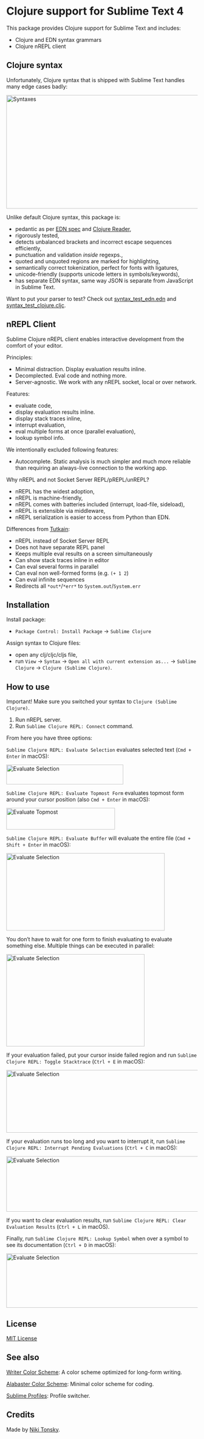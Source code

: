 # Clojure support for Sublime Text 4

This package provides Clojure support for Sublime Text and includes:

- Clojure and EDN syntax grammars
- Clojure nREPL client

## Clojure syntax

Unfortunately, Clojure syntax that is shipped with Sublime Text handles many edge cases badly:

<img src="https://raw.github.com/tonsky/sublime-clojure/master/screenshots/syntaxes.png" width="806" height="299" alt="Syntaxes">

Unlike default Clojure syntax, this package is:

- pedantic as per [EDN spec](https://github.com/edn-format/edn) and [Clojure Reader](https://clojure.org/reference/reader),
- rigorously tested,
- detects unbalanced brackets and incorrect escape sequences efficiently,
- punctuation and validation _inside_ regexps.,
- quoted and unquoted regions are marked for highlighting,
- semantically correct tokenization, perfect for fonts with ligatures,
- unicode-friendly (supports unicode letters in symbols/keywords),
- has separate EDN syntax, same way JSON is separate from JavaScript in Sublime Text.

Want to put your parser to test? Check out [syntax_test_edn.edn](./test_syntax/edn.edn) and [syntax_test_clojure.cljc](./test_syntax/clojure.cljc).

## nREPL Client

Sublime Clojure nREPL client enables interactive development from the comfort of your editor.

Principles:

- Minimal distraction. Display evaluation results inline.
- Decomplected. Eval code and nothing more.
- Server-agnostic. We work with any nREPL socket, local or over network.

Features:

- evaluate code,
- display evaluation results inline.
- display stack traces inline,
- interrupt evaluation,
- eval multiple forms at once (parallel evaluation),
- lookup symbol info.

We intentionally excluded following features:

- Autocomplete. Static analysis is much simpler and much more reliable than requiring an always-live connection to the working app.

Why nREPL and not Socket Server REPL/pREPL/unREPL?

- nREPL has the widest adoption,
- nREPL is machine-friendly,
- nREPL comes with batteries included (interrupt, load-file, sideload),
- nREPL is extensible via middleware,
- nREPL serialization is easier to access from Python than EDN.

Differences from [Tutkain](https://tutkain.flowthing.me/):

- nREPL instead of Socket Server REPL
- Does not have separate REPL panel
- Keeps multiple eval results on a screen simultaneously
- Can show stack traces inline in editor
- Can eval several forms in parallel
- Can eval non well-formed forms (e.g. `(+ 1 2`)
- Can eval infinite sequences
- Redirects all `*out*`/`*err*` to `System.out`/`System.err`

## Installation

Install package:

- `Package Control: Install Package` → `Sublime Clojure`

Assign syntax to Clojure files:

- open any clj/cljc/cljs file,
- run `View` → `Syntax` → `Open all with current extension as...` → `Sublime Clojure` → `Clojure (Sublime Clojure)`.

## How to use

Important! Make sure you switched your syntax to `Clojure (Sublime Clojure)`.

1. Run nREPL server.
2. Run `Sublime Clojure REPL: Connect` command.

From here you have three options:

`Sublime Clojure REPL: Evaluate Selection` evaluates selected text (`Cmd + Enter` in macOS):

<img src="https://raw.github.com/tonsky/sublime-clojure/master/screenshots/eval_selection.png" width="308" height="52" alt="Evaluate Selection">

`Sublime Clojure REPL: Evaluate Topmost Form` evaluates topmost form around your cursor position (also `Cmd + Enter` in macOS):

<img src="https://raw.github.com/tonsky/sublime-clojure/master/screenshots/eval_topmost.png" width="286" height="57" alt="Evaluate Topmost">

`Sublime Clojure REPL: Evaluate Buffer` will evaluate the entire file (`Cmd + Shift + Enter` in macOS):

<img src="https://raw.github.com/tonsky/sublime-clojure/master/screenshots/eval_buffer.png" width="417" height="204" alt="Evaluate Selection">

You don’t have to wait for one form to finish evaluating to evaluate something else. Multiple things can be executed in parallel:

<img src="https://raw.github.com/tonsky/sublime-clojure/master/screenshots/eval_parallel.png" width="364" height="243" alt="Evaluate Selection">

If your evaluation failed, put your cursor inside failed region and run `Sublime Clojure REPL: Toggle Stacktrace` (`Ctrl + E` in macOS):

<img src="https://raw.github.com/tonsky/sublime-clojure/master/screenshots/toggle_stacktrace.png" width="594" height="165" alt="Evaluate Selection">

If your evaluation runs too long and you want to interrupt it, run `Sublime Clojure REPL: Interrupt Pending Evaluations`  (`Ctrl + C` in macOS):

<img src="https://raw.github.com/tonsky/sublime-clojure/master/screenshots/interrupt.png" width="593" height="146" alt="Evaluate Selection">

If you want to clear evaluation results, run `Sublime Clojure REPL: Clear Evaluation Results` (`Ctrl + L` in macOS).

Finally, run `Sublime Clojure REPL: Lookup Symbol` when over a symbol to see its documentation (`Ctrl + D` in macOS):

<img src="https://raw.github.com/tonsky/sublime-clojure/master/screenshots/lookup.png" width="593" height="143" alt="Evaluate Selection">

## License

[MIT License](./LICENSE.txt)

## See also

[Writer Color Scheme](https://github.com/tonsky/sublime-scheme-writer): A color scheme optimized for long-form writing.

[Alabaster Color Scheme](https://github.com/tonsky/sublime-scheme-alabaster): Minimal color scheme for coding.

[Sublime Profiles](https://github.com/tonsky/sublime-profiles): Profile switcher.

## Credits

Made by [Niki Tonsky](https://twitter.com/nikitonsky).
